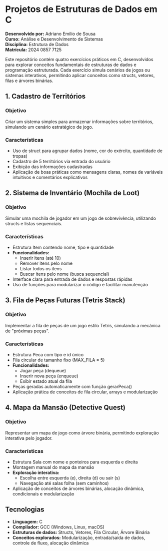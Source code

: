 # Projetos de Estruturas de Dados em C

**Desenvolvido por:** Adriano Emilio de Sousa  
**Curso:** Análise e Desenvolvimento de Sistemas  
**Disciplina:** Estrutura de Dados  
**Matrícula:** 2024 0857 7125

Este repositório contém quatro exercícios práticos em C, desenvolvidos para explorar conceitos fundamentais de estruturas de dados e programação estruturada. Cada exercício simula cenários de jogos ou sistemas interativos, permitindo aplicar conceitos como structs, vetores, filas e árvores binárias.

## 1. Cadastro de Territórios

### Objetivo
Criar um sistema simples para armazenar informações sobre territórios, simulando um cenário estratégico de jogo.

### Características
- Uso de struct para agrupar dados (nome, cor do exército, quantidade de tropas)
- Cadastro de 5 territórios via entrada do usuário
- Exibição das informações cadastradas
- Aplicação de boas práticas como mensagens claras, nomes de variáveis intuitivos e comentários explicativos

## 2. Sistema de Inventário (Mochila de Loot)

### Objetivo
Simular uma mochila de jogador em um jogo de sobrevivência, utilizando structs e listas sequenciais.

### Características
- Estrutura Item contendo nome, tipo e quantidade
- **Funcionalidades:**
  - Inserir itens (até 10)
  - Remover itens pelo nome
  - Listar todos os itens
  - Buscar itens pelo nome (busca sequencial)
- Interface clara para entrada de dados e respostas rápidas
- Uso de funções para modularizar o código e facilitar manutenção

## 3. Fila de Peças Futuras (Tetris Stack)

### Objetivo
Implementar a fila de peças de um jogo estilo Tetris, simulando a mecânica de "próximas peças".

### Características
- Estrutura Peca com tipo e id único
- Fila circular de tamanho fixo (MAX_FILA = 5)
- **Funcionalidades:**
  - Jogar peça (dequeue)
  - Inserir nova peça (enqueue)
  - Exibir estado atual da fila
- Peças geradas automaticamente com função gerarPeca()
- Aplicação prática de conceitos de fila circular, arrays e modularização

## 4. Mapa da Mansão (Detective Quest)

### Objetivo
Representar um mapa de jogo como árvore binária, permitindo exploração interativa pelo jogador.

### Características
- Estrutura Sala com nome e ponteiros para esquerda e direita
- Montagem manual do mapa da mansão
- **Exploração interativa:**
  - Escolha entre esquerda (e), direita (d) ou sair (s)
  - Navegação até salas folha (sem caminhos)
- Aplicação de conceitos de árvores binárias, alocação dinâmica, condicionais e modularização

## Tecnologias

- **Linguagem:** C
- **Compilador:** GCC (Windows, Linux, macOS)
- **Estruturas de dados:** Structs, Vetores, Fila Circular, Árvore Binária
- **Conceitos explorados:** Modularização, entrada/saída de dados, controle de fluxo, alocação dinâmica